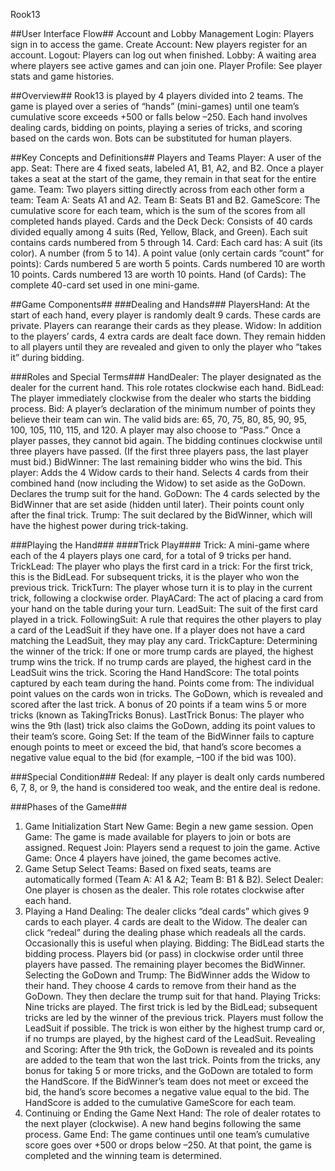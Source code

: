Rook13

##User Interface Flow##
Account and Lobby Management
Login: Players sign in to access the game.
Create Account: New players register for an account.
Logout: Players can log out when finished.
Lobby: A waiting area where players see active games and can join one.
Player Profile: See player stats and game histories.


##Overview##
Rook13 is played by 4 players divided into 2 teams. The game is played over a series of “hands” (mini-games) until one team’s cumulative score exceeds +500 or falls below –250. Each hand involves dealing cards, bidding on points, playing a series of tricks, and scoring based on the cards won.
Bots can be substituted for human players.

##Key Concepts and Definitions##
Players and Teams
Player: A user of the app.
Seat: There are 4 fixed seats, labeled A1, B1, A2, and B2. Once a player takes a seat at the start of the game, they remain in that seat for the entire game.
Team: Two players sitting directly across from each other form a team:
Team A: Seats A1 and A2.
Team B: Seats B1 and B2.
GameScore: The cumulative score for each team, which is the sum of the scores from all completed hands played.
Cards and the Deck
Deck: Consists of 40 cards divided equally among 4 suits (Red, Yellow, Black, and Green). Each suit contains cards numbered from 5 through 14.
Card: Each card has:
A suit (its color).
A number (from 5 to 14).
A point value (only certain cards “count” for points):
Cards numbered 5 are worth 5 points.
Cards numbered 10 are worth 10 points.
Cards numbered 13 are worth 10 points.
Hand (of Cards): The complete 40-card set used in one mini-game.

##Game Components##
###Dealing and Hands###
PlayersHand: At the start of each hand, every player is randomly dealt 9 cards. These cards are private. Players can rearange their cards as they please.
Widow: In addition to the players’ cards, 4 extra cards are dealt face down. They remain hidden to all players until they are revealed and given to only the player who “takes it” during bidding. 

###Roles and Special Terms###
HandDealer: The player designated as the dealer for the current hand. This role rotates clockwise each hand.
BidLead: The player immediately clockwise from the dealer who starts the bidding process.
Bid: A player’s declaration of the minimum number of points they believe their team can win. The valid bids are: 65, 70, 75, 80, 85, 90, 95, 100, 105, 110, 115, and 120. A player may also choose to “Pass.” Once a player passes, they cannot bid again. The bidding continues clockwise until three players have passed. (If the first three players pass, the last player must bid.)
BidWinner: The last remaining bidder who wins the bid. This player:
Adds the 4 Widow cards to their hand.
Selects 4 cards from their combined hand (now including the Widow) to set aside as the GoDown.
Declares the trump suit for the hand.
GoDown: The 4 cards selected by the BidWinner that are set aside (hidden until later). Their points count only after the final trick.
Trump: The suit declared by the BidWinner, which will have the highest power during trick-taking.

###Playing the Hand###
####Trick Play####
Trick: A mini-game where each of the 4 players plays one card, for a total of 9 tricks per hand.
TrickLead: The player who plays the first card in a trick:
For the first trick, this is the BidLead.
For subsequent tricks, it is the player who won the previous trick.
TrickTurn: The player whose turn it is to play in the current trick, following a clockwise order.
PlayACard: The act of placing a card from your hand on the table during your turn.
LeadSuit: The suit of the first card played in a trick.
FollowingSuit: A rule that requires the other players to play a card of the LeadSuit if they have one. If a player does not have a card matching the LeadSuit, they may play any card.
TrickCapture: Determining the winner of the trick:
If one or more trump cards are played, the highest trump wins the trick.
If no trump cards are played, the highest card in the LeadSuit wins the trick.
Scoring the Hand
HandScore: The total points captured by each team during the hand. Points come from:
The individual point values on the cards won in tricks.
The GoDown, which is revealed and scored after the last trick.
A bonus of 20 points if a team wins 5 or more tricks (known as TakingTricks Bonus).
LastTrick Bonus: The player who wins the 9th (last) trick also claims the GoDown, adding its point values to their team’s score.
Going Set: If the team of the BidWinner fails to capture enough points to meet or exceed the bid, that hand’s score becomes a negative value equal to the bid (for example, –100 if the bid was 100).

###Special Condition###
Redeal: If any player is dealt only cards numbered 6, 7, 8, or 9, the hand is considered too weak, and the entire deal is redone.

###Phases of the Game###
1. Game Initialization
Start New Game: Begin a new game session.
Open Game: The game is made available for players to join or bots are assigned.
Request Join: Players send a request to join the game.
Active Game: Once 4 players have joined, the game becomes active.
2. Game Setup
Select Teams: Based on fixed seats, teams are automatically formed (Team A: A1 & A2; Team B: B1 & B2).
Select Dealer: One player is chosen as the dealer. This role rotates clockwise after each hand.
3. Playing a Hand
Dealing:
The dealer clicks “deal cards” which gives 9 cards to each player.
4 cards are dealt to the Widow.
The dealer can click “redeal” during the dealing phase which readeals all the cards. Occasionally this is useful when playing.
Bidding:
The BidLead starts the bidding process.
Players bid (or pass) in clockwise order until three players have passed.
The remaining player becomes the BidWinner.
Selecting the GoDown and Trump:
The BidWinner adds the Widow to their hand.
They choose 4 cards to remove from their hand as the GoDown.
They then declare the trump suit for that hand.
Playing Tricks:
Nine tricks are played.
The first trick is led by the BidLead; subsequent tricks are led by the winner of the previous trick.
Players must follow the LeadSuit if possible.
The trick is won either by the highest trump card or, if no trumps are played, by the highest card of the LeadSuit.
Revealing and Scoring:
After the 9th trick, the GoDown is revealed and its points are added to the team that won the last trick.
Points from the tricks, any bonus for taking 5 or more tricks, and the GoDown are totaled to form the HandScore.
If the BidWinner’s team does not meet or exceed the bid, the hand’s score becomes a negative value equal to the bid.
The HandScore is added to the cumulative GameScore for each team.
4. Continuing or Ending the Game
Next Hand:
The role of dealer rotates to the next player (clockwise).
A new hand begins following the same process.
Game End:
The game continues until one team’s cumulative score goes over +500 or drops below –250.
At that point, the game is completed and the winning team is determined.


